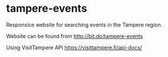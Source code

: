 # tampere-events
Responsice website for searching events in the Tampere region.

Website can be found from http://bit.do/tampere-events 

Using VisitTampere API https://visittampere.fi/api-docs/
